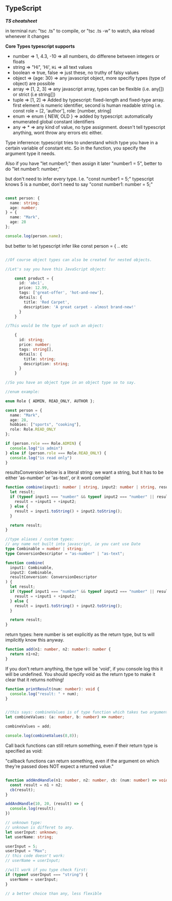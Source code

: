## TypeScript

***TS cheatsheet***

in terminal run: "tsc <filename>.ts" to compile, or "tsc <filename>.ts -w" to watch, aka reload whenever it changes

**Core Types typescript supports**

- number => 1, 4.3, -10 => all numbers, do differene between integers or floats
- string => "Hi", 'Hi', `Hi` => all text values
- boolean => true, false => just these, no truthy of falsy values
- object => {age: 30} => any javascript object, more specifiy types (type of object) are possible
- array => [1, 2, 3] => any javascript array, types can be flexible (i.e. any[]) or strict (i.e string[])
- tuple => [1, 2] => Added by typescript: fixed-length and fixed-type array. first element is numeric identifier, second is human readable string i.e. const role = [2, 'author'], role: [number, string]
- enum => enum { NEW, OLD } => added by typescript: automatically enumerated global constant identifiers
- any => * => any kind of value, no type assignment. doesn't tell typescript anything, wont throw any errors etc either. 

Type inferrence: typescript tries to understand which type you have in a certain variable of constant etc. So in the function, you specify the argument type it needs. 

Also if you have "let number1;" then assign it later "number1 = 5", better to do "let number1: number;"

but don't need to infer every type. I.e. "const number1 = 5;" typescript knows 5 is a number, don't need to say "const number1: number = 5;"

````typescript

const person: {
  name: string;
  age: number;
} = {
  name: "Mark",
  age: 28
};

console.log(person.name);
````

but better to let typescript infer like const person = { .. etc


````typescript

//Of course object types can also be created for nested objects.

//Let's say you have this JavaScript object:

    const product = {
      id: 'abc1',
      price: 12.99,
      tags: ['great-offer', 'hot-and-new'],
      details: {
        title: 'Red Carpet',
        description: 'A great carpet - almost brand-new!'
      }
    }

//This would be the type of such an object:

    {
      id: string;
      price: number;
      tags: string[],
      details: {
        title: string;
        description: string;
      }
    }

//So you have an object type in an object type so to say.

````


````typescript
//enum example: 

enum Role { ADMIN, READ_ONLY, AUTHOR };

const person = {
  name: "Mark",
  age: 28,
  hobbies: ["sports", "cooking"],
  role: Role.READ_ONLY
};

if (person.role === Role.ADMIN) {
  console.log("is admin")
} else if (person.role === Role.READ_ONLY) {
  console.log("is read only")
}

````

resultsConversion below is a literal string: we want a string, but it has to be either 'as-number' or 'as-text', or it wont compile! 
````typescript 
function combine(input1: number | string, input2: number | string, resultConversion: 'as-number' | 'as-text') { 
  let result; 
  if (typeof input1 === "number" && typeof input2 === "number" || resultConversion === "as-number") {
    result = +input1 + +input2;
  } else {
    result = input1.toString() + input2.toString();
  }

  return result;
}

````

````ts
//type aliases / custom types: 
// any name not built into javascript, ie you cant use Date
type Combinable = number | string;
type ConversionDescriptor = "as-number" | "as-text";

function combine(
  input1: Combinable, 
  input2: Combinable, 
  resultConversion: ConversionDescriptor
) { 
  let result; 
  if (typeof input1 === "number" && typeof input2 === "number" || resultConversion === "as-number") {
    result = +input1 + +input2;
  } else {
    result = input1.toString() + input2.toString();
  }

  return result;
}
````

return types: 
here number is set explicitly as the return type, but ts will impilcitly know this anyway.
````ts
function add(n1: number, n2: number): number {
  return n1+n2;
}
````

If you don't return anything, the type will be 'void', if you console log this it will be undefined. You should specify void as the return type to make it clear that it returns nothing!

````ts
function printResult(num: number): void {
  console.log("result: " + num);
}
````

````ts

//this says: combineValues is of type function which takes two arguments, both numbers, and returns a number (any function that does that)
let combineValues: (a: number, b: number) => number;

combineValues = add;

console.log(combineValues(8,8));

````


Call back functions can still return something, even if their return type is specified as void: 

"callback functions can return something, even if the argument on which they're passed does NOT expect a returned value."
````ts

function addAndHandle(n1: number, n2: number, cb: (num: number) => void) {
  const result = n1 + n2;
  cb(result);
}

addAndHandle(10, 20, (result) => {
  console.log(result);
})

````

````ts
// unknown type:
// unknown is differet to any. 
let userInput: unknown;
let userName: string;

userInput = 5;
userInput = "Max";
// this code doesn't work:
// userName = userInput;

//will work if you type check first:
if (typeof userInput === "string") {
  userName = userInput;
}

// a better choice than any, less flexible
````